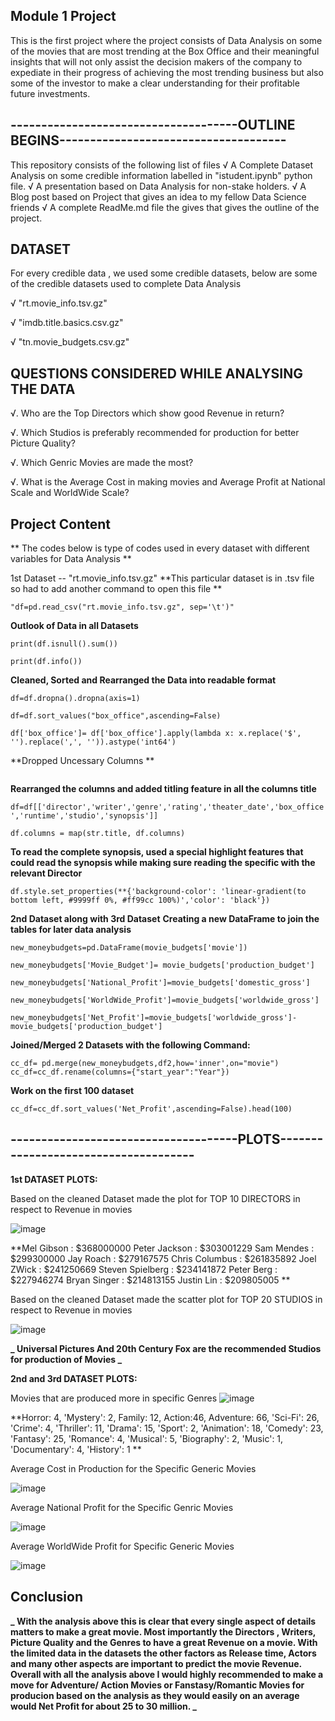 ## Module 1 Project
This is the first project where the project consists of Data Analysis on some of the movies that are most trending at the Box Office and their meaningful insights that will not only assist the decision makers of the company to expediate in their progress of achieving the most trending business but also some of the investor to make a clear understanding for their profitable future investments.


## -------------------------------------OUTLINE BEGINS------------------------------------- 


This repository consists of the following list of files
√ A Complete Dataset Analysis on some credible information labelled in "istudent.ipynb" python file.
√ A presentation based on Data Analysis for non-stake holders.
√ A Blog post based on Project that gives an idea to my fellow Data Science friends
√ A complete ReadMe.md file the gives that gives the outline of the project.


## DATASET

For every credible data , we used some credible datasets, below are some of the credible datasets used to complete Data Analysis

√ "rt.movie_info.tsv.gz"

√ "imdb.title.basics.csv.gz"

√ "tn.movie_budgets.csv.gz"


## QUESTIONS CONSIDERED WHILE ANALYSING THE DATA

√. Who are the Top Directors which show good Revenue in return?

√. Which Studios is preferably recommended for production for better Picture Quality?

√. Which Genric Movies are made the most?

√. What is the Average Cost in making movies and Average Profit at National Scale and WorldWide Scale?


## Project Content

** The codes below is type of codes used in every dataset with different variables for Data Analysis **

1st Dataset -- "rt.movie_info.tsv.gz"
**This particular dataset is in .tsv file so had to add another command to open this file **

```"df=pd.read_csv("rt.movie_info.tsv.gz", sep='\t')"```

**Outlook of Data in all Datasets**

```print(df.isnull().sum())```

```print(df.info())```

**Cleaned, Sorted and Rearranged the Data into readable format**

```df=df.dropna().dropna(axis=1)```

```df=df.sort_values("box_office",ascending=False)```

```df['box_office']= df['box_office'].apply(lambda x: x.replace('$', '').replace(',', '')).astype('int64')```

**Dropped Uncessary Columns **

```df.drop(["id","dvd_date","currency"],axis=1,inplace=True)
```
**Rearranged the columns and added titling feature in all the columns title**

```df=df[['director','writer','genre','rating','theater_date','box_office','runtime','studio','synopsis']]```

```df.columns = map(str.title, df.columns)```

**To read the complete synopsis, used a special highlight features that could read the synopsis while making sure reading the specific with the relevant Director**

```df.style.set_properties(**{'background-color': 'linear-gradient(to bottom left, #9999ff 0%, #ff99cc 100%)','color': 'black'}) ```
                           
**2nd Dataset along with 3rd Dataset**
**Creating a new DataFrame to join the tables for later data analysis**

```new_moneybudgets=pd.DataFrame(movie_budgets['movie'])```

```new_moneybudgets['Movie_Budget']= movie_budgets['production_budget']```

```new_moneybudgets['National_Profit']=movie_budgets['domestic_gross']```

```new_moneybudgets['WorldWide_Profit']=movie_budgets['worldwide_gross']```

```new_moneybudgets['Net_Profit']=movie_budgets['worldwide_gross']-movie_budgets['production_budget']```


**Joined/Merged 2 Datasets with the following Command:**

```cc_df= pd.merge(new_moneybudgets,df2,how='inner',on="movie")```
```cc_df=cc_df.rename(columns={"start_year":"Year"})```

**Work on the first 100 dataset**

```cc_df=cc_df.sort_values('Net_Profit',ascending=False).head(100)```

## -------------------------------------PLOTS------------------------------------- 

**1st DATASET PLOTS:**
                           
Based on the cleaned Dataset made the plot for TOP 10 DIRECTORS in respect to Revenue in movies


![image](https://user-images.githubusercontent.com/47164862/77980338-a8da6000-72cc-11ea-9433-b4ea32e3e7df.png)

**Mel Gibson : $368000000                     Peter Jackson : $303001229
Sam Mendes : $299300000                       Jay Roach : $279167575
Chris Columbus : $261835892                   Joel ZWick : $241250669
Steven Spielberg : $234141872                 Peter Berg : $227946274
Bryan Singer : $214813155                     Justin Lin : $209805005  **


Based on the cleaned Dataset made the scatter plot for TOP 20 STUDIOS in respect to Revenue in movies

![image](https://user-images.githubusercontent.com/47164862/77980944-45513200-72ce-11ea-8d14-4d0914650452.png)

**_ Universal Pictures And 20th Century Fox are the recommended Studios for production of Movies _**


**2nd and 3rd DATASET PLOTS:**

Movies that are produced more in specific Genres
![image](https://user-images.githubusercontent.com/47164862/77981812-76cafd00-72d0-11ea-9c85-2fb4819fcf9b.png)

**Horror: 4, 'Mystery': 2,
Family: 12, Action:46, Adventure: 66, 
'Sci-Fi': 26, 'Crime': 4, 
'Thriller': 11, 'Drama': 15, 
'Sport': 2, 'Animation': 18, 
'Comedy': 23, 'Fantasy': 25, 
'Romance': 4, 'Musical': 5, 
'Biography': 2, 'Music': 1, 
'Documentary': 4, 'History': 1 **

Average Cost in Production for the Specific Generic Movies


![image](https://user-images.githubusercontent.com/47164862/77982290-9878b400-72d1-11ea-9fb0-a2fc693ef1ee.png)


Average National Profit for the Specific Genric Movies


![image](https://user-images.githubusercontent.com/47164862/77982353-c52ccb80-72d1-11ea-8e0f-728217364b76.png)


Average WorldWide Profit for Specific Generic Movies


![image](https://user-images.githubusercontent.com/47164862/77982494-150b9280-72d2-11ea-83e5-d8808023a238.png)



## Conclusion
**_ With the analysis above this is clear that every single aspect of details matters to make a great movie. Most importantly the Directors , Writers, Picture Quality and the Genres to have a great Revenue on a movie. With the limited data in the datasets the other factors as Release time, Actors and many other aspects are important to predict the movie Revenue. Overall with all the analysis above I would highly recommended to make a move for Adventure/ Action Movies or Fanstasy/Romantic Movies for producion based on the analysis as they would easily on an average would Net Profit for about 25 to 30 million. _**
